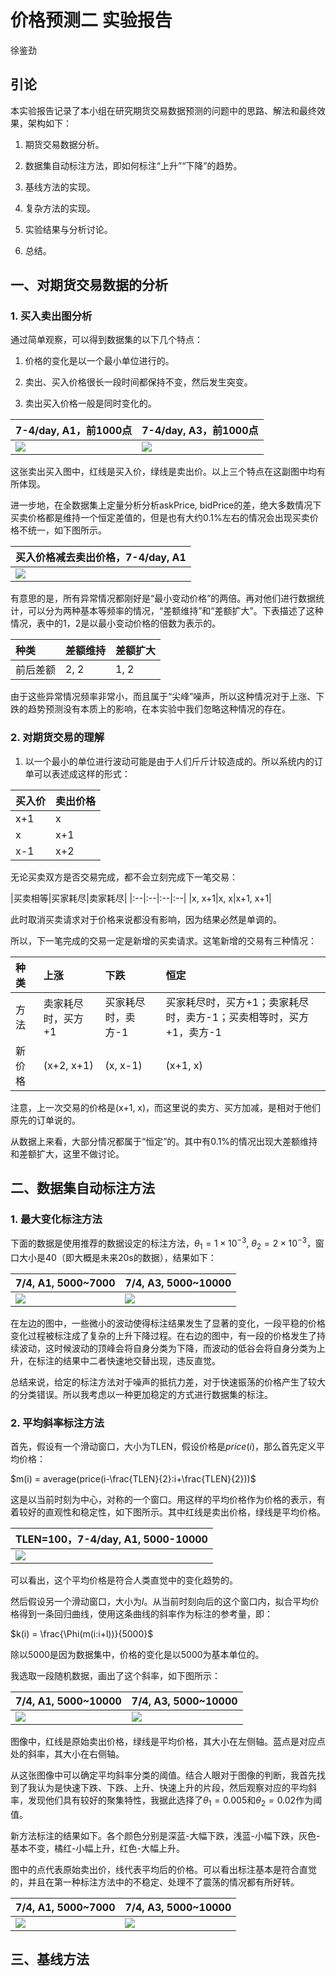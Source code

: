 # 价格预测二 实验报告

徐鉴劲

## 引论

本实验报告记录了本小组在研究期货交易数据预测的问题中的思路、解法和最终效果，架构如下：

1. 期货交易数据分析。

2. 数据集自动标注方法，即如何标注“上升”“下降”的趋势。

3. 基线方法的实现。

4. 复杂方法的实现。

5. 实验结果与分析讨论。

6. 总结。

## 一、对期货交易数据的分析

### 1. 买入卖出图分析

通过简单观察，可以得到数据集的以下几个特点：

1. 价格的变化是以一个最小单位进行的。

2. 卖出、买入价格很长一段时间都保持不变，然后发生突变。

3. 卖出买入价格一般是同时变化的。

|7-4/day, A1，前1000点|7-4/day, A3，前1000点|
|:--|:--|
|![](re/A1_askPrice1_bidPrice1_0_1000.png)|![](re/A3_askPrice1_bidPrice1_0_1000.png)|

这张卖出买入图中，红线是买入价，绿线是卖出价。以上三个特点在这副图中均有所体现。

进一步地，在全数据集上定量分析分析askPrice, bidPrice的差，绝大多数情况下买卖价格都是维持一个恒定差值的，但是也有大约0.1%左右的情况会出现买卖价格不统一，如下图所示。

|买入价格减去卖出价格，7-4/day, A1|
|:--|
|![](re/A1_diff_askPrice1_bidPrice1.png)|

有意思的是，所有异常情况都刚好是“最小变动价格”的两倍。再对他们进行数据统计，可以分为两种基本等频率的情况，“差额维持”和“差额扩大”。下表描述了这种情况，表中的1，2是以最小变动价格的倍数为表示的。

|种类|差额维持|差额扩大|
|:--|:--|:--|
|前后差额|2, 2|1, 2|

由于这些异常情况频率非常小，而且属于“尖峰”噪声，所以这种情况对于上涨、下跌的趋势预测没有本质上的影响，在本实验中我们忽略这种情况的存在。

### 2. 对期货交易的理解

1. 以一个最小的单位进行波动可能是由于人们斤斤计较造成的。所以系统内的订单可以表述成这样的形式：

|买入价|卖出价格|
|:--|:--|
|x+1|x|
|x|x+1|
|x-1|x+2|

无论买卖双方是否交易完成，都不会立刻完成下一笔交易：

|买卖相等|买家耗尽|卖家耗尽|
|:--|:--|:--|:--|
|x, x+1|x, x|x+1, x+1|

此时取消买卖请求对于价格来说都没有影响，因为结果必然是单调的。

所以，下一笔完成的交易一定是新增的买卖请求。这笔新增的交易有三种情况：

|种类|上涨|下跌|恒定|
|:--|:--|:--|:--|
|方法|卖家耗尽时，买方+1|买家耗尽时，卖方-1|买家耗尽时，买方+1；卖家耗尽时，卖方-1；买卖相等时，买方+1，卖方-1|
|新价格|(x+2, x+1)|(x, x-1)|(x+1, x)|

注意，上一次交易的价格是(x+1, x)，而这里说的卖方、买方加减，是相对于他们原先的订单说的。

从数据上来看，大部分情况都属于“恒定”的。其中有0.1%的情况出现大差额维持和差额扩大，这里不做讨论。

## 二、数据集自动标注方法

### 1. 最大变化标注方法

下面的数据是使用推荐的数据设定的标注方法，$\theta_1 = 1 \times 10^{-3}$, $\theta_2 = 2 \times 10^{-3}$，窗口大小是40（即大概是未来20s的数据），结果如下：

|7/4, A1, 5000~7000|7/4, A3, 5000~10000|
|:--|:--|
|![](re/A1label_maxdiff.png)|![](re/A3label_maxdiff.png)|

在左边的图中，一些微小的波动使得标注结果发生了显著的变化，一段平稳的价格变化过程被标注成了复杂的上升下降过程。在右边的图中，有一段的价格发生了持续波动，这时候波动的顶峰会将自身分类为下降，而波动的低谷会将自身分类为上升，在标注的结果中二者快速地交替出现，违反直觉。

总结来说，给定的标注方法对于噪声的抵抗力差，对于快速振荡的价格产生了较大的分类错误。所以我考虑以一种更加稳定的方式进行数据集的标注。

### 2. 平均斜率标注方法

首先，假设有一个滑动窗口，大小为TLEN，假设价格是$price(i)$，那么首先定义平均价格：

$m(i) = average(price(i-\frac{TLEN}{2}:i+\frac{TLEN}{2}))$

这是以当前时刻为中心，对称的一个窗口。用这样的平均价格作为价格的表示，有着较好的直观性和稳定性，如下图所示。其中红线是卖出价格，绿线是平均价格。

|TLEN=100，7-4/day, A1, 5000-10000|
|:--|
|![](re/A1_bidPrice1_meanPrice100_5000_10000.png)|

可以看出，这个平均价格是符合人类直觉中的变化趋势的。

然后假设另一个滑动窗口，大小为$l$。从当前时刻向后的这个窗口内，拟合平均价格得到一条回归曲线，使用这条曲线的斜率作为标注的参考量，即：

$k(i) = \frac{\Phi(m(i:i+l))}{5000}$

除以5000是因为数据集中，价格的变化是以5000为基本单位的。

我选取一段随机数据，画出了这个斜率，如下图所示：

|7/4, A1, 5000~10000|7/4, A3, 5000~10000|
|:--|:--|
|![](re/A1_bidPrice1_meanPrice100_slopePrice40_5000_10000.png)|![](re/A3_bidPrice1_meanPrice100_slopePrice40_5000_10000.png)|

图像中，红线是原始卖出价格，绿线是平均价格，其大小在左侧轴。蓝点是对应点处的斜率，其大小在右侧轴。

从这张图像中可以确定平均斜率分类的阈值。结合人眼对于图像的判断，我首先找到了我认为是快速下跌、下跌、上升、快速上升的片段，然后观察对应的平均斜率，发现他们具有较好的聚集特性，我据此选择了$\theta_1 = 0.005$和$\theta_2 = 0.02$作为阈值。

新方法标注的结果如下。各个颜色分别是深蓝-大幅下跌，浅蓝-小幅下跌，灰色-基本不变，橘红-小幅上升，红色-大幅上升。

图中的点代表原始卖出价，线代表平均后的价格。可以看出标注基本是符合直觉的，并且在第一种标注方法中的不稳定、处理不了震荡的情况都有所好转。

|7/4, A1, 5000~7000|7/4, A3, 5000~10000|
|:--|:--|
|![](re/A1label_slope.png)|![](re/A3label_slope.png)|

## 三、基线方法

